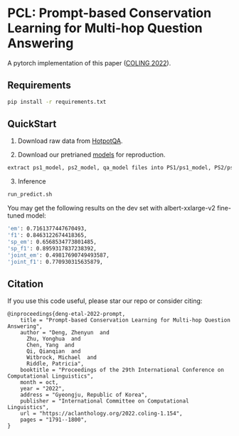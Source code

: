 # PCL: Prompt-based Conservation Learning for Multi-hop Question Answering
A pytorch implementation of this paper (<a href="https://aclanthology.org/2022.coling-1.154/">COLING 2022</a>). 

## Requirements
```bash
pip install -r requirements.txt
```

## QuickStart

1. Download raw data from <a href="https://hotpotqa.github.io/">HotpotQA</a>.

2. Download our pretrianed <a href="https://uoa-my.sharepoint.com/:f:/g/personal/zden658_uoa_auckland_ac_nz/EiifJtZRolxMl67cRCUJF4QBmcTOLL59zIuB7sYy8WYEAQ?e=haYzuT">models</a> for reproduction.
```bash
extract ps1_model, ps2_model, qa_model files into PS1/ps1_model, PS2/ps2_model, QA/qa_model
```  
3. Inference
```bash
run_predict.sh
```  
You may get the following results on the dev set with albert-xxlarge-v2 fine-tuned model:
```bash
'em': 0.7161377447670493,
'f1': 0.8463122674418365,
'sp_em': 0.6568534773801485,
'sp_f1': 0.8959317837238392,
'joint_em': 0.49817690749493587,
'joint_f1': 0.770930315635879,
```

## Citation

If you use this code useful, please star our repo or consider citing:
```
@inproceedings{deng-etal-2022-prompt,
    title = "Prompt-based Conservation Learning for Multi-hop Question Answering",
    author = "Deng, Zhenyun  and
      Zhu, Yonghua  and
      Chen, Yang  and
      Qi, Qianqian  and
      Witbrock, Michael  and
      Riddle, Patricia",
    booktitle = "Proceedings of the 29th International Conference on Computational Linguistics",
    month = oct,
    year = "2022",
    address = "Gyeongju, Republic of Korea",
    publisher = "International Committee on Computational Linguistics",
    url = "https://aclanthology.org/2022.coling-1.154",
    pages = "1791--1800",
}
```
